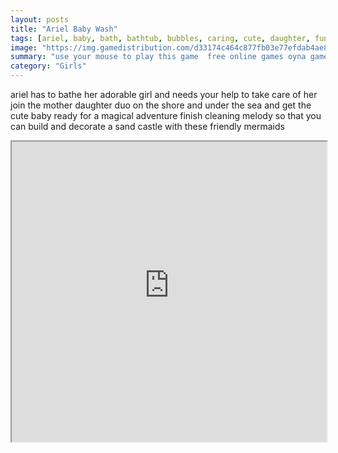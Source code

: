 ```yaml
---
layout: posts
title: "Ariel Baby Wash"
tags: [ariel, baby, bath, bathtub, bubbles, caring, cute, daughter, fun, kids, melody, mother, princess, sea, simulation, toys, wash, free, online, games, oyna, game, free, games, play, play, games]
image: "https://img.gamedistribution.com/d33174c464c877fb03e77efdab4ae804.jpg"
summary: "use your mouse to play this game  free online games oyna game free games play play games"
category: "Girls"
---
```


ariel has to bathe her adorable girl and needs your help to take care of her join the mother daughter duo on the shore and under the sea and get the cute baby ready for a magical adventure finish cleaning melody so that you can build and decorate a sand castle with these friendly mermaids

<iframe width="100%" height="480px;" src="https://flash.gamedistribution.com?game=d33174c464c877fb03e77efdab4ae804"></iframe>